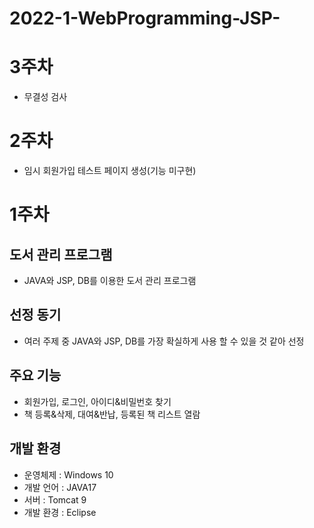 2022-1-WebProgramming-JSP-
============
3주차
=====
* 무결성 검사

2주차
=====
* 임시 회원가입 테스트 페이지 생성(기능 미구현)

1주차
=====
도서 관리 프로그램
------------------
* JAVA와 JSP, DB를 이용한 도서 관리 프로그램

선정 동기
---------
* 여러 주제 중 JAVA와 JSP, DB를 가장 확실하게 사용 할 수 있을 것 같아 선정

주요 기능
---------
* 회원가입, 로그인, 아이디&비밀번호 찾기
* 책 등록&삭제, 대여&반납, 등록된 책 리스트 열람

개발 환경
---------
* 운영체제 : Windows 10
* 개발 언어 : JAVA17
* 서버 : Tomcat 9
* 개발 환경 : Eclipse
